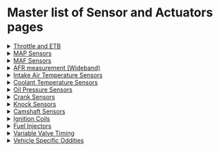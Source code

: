 # Master list of Sensor and Actuators pages

<details markdown="1"><summary><u>Throttle and ETB</u></summary>

* [How To - ETB](Electronic-Throttle-Body-Configuration-Guide)
* List of tested ETBs - Coming Soon
* List of tested TPS sensors - Coming Soon
* List of tested Throttle pedal sensors - Coming Soon

</details>

<details markdown="1"><summary><u>MAP Sensors</u></summary>

* [Fuel Overview](Fuel-Overview)
* [GM Map sensor](GM-map-sensor)

</details>

<details markdown="1"><summary><u>MAF Sensors</u></summary>

* [Ford Slot Type](Vault-Of-Sensors#ford-slot-type-maf-sensor)
* [List of tested sensors](Vault-Of-Sensors#tested-sensors)

</details>

<details markdown="1"><summary><u>AFR measurement (Wideband)</u></summary>

* [Wide Band Sensors](Wide-Band-Sensors)
* [Do I need a wideband](do-i-need-wideband-oxygen-sensor)
* [Old WBO2 page](WBO)
* List of tested WBO2 sensors - Coming Soon

</details>

<details markdown="1"><summary><u>Intake Air Temperature Sensors</u></summary>

* List of tested Intake Air Temperature Sensors - Coming Soon

</details>

<details markdown="1"><summary><u>Coolant Temperature Sensors</u></summary>

* List of tested Coolant Temperature Sensors - Coming Soon

</details>

<details markdown="1"><summary><u>Oil Pressure Sensors</u></summary>

* [Combo Pressure/Temp Sensor](Vault-Of-Sensors#liquid-temperature-and-pressure-sensor)

</details>

<details markdown="1"><summary><u>Crank Sensors</u></summary>

* [List of tested trigger patterns](All-Supported-Triggers)
* List of tested Crank Sensors - Coming Soon

[//]: # 'Trigger page seems broken'

</details>

<details markdown="1"><summary><u>Knock Sensors</u></summary>

* [Overview](knock-sensing)

</details>

<details markdown="1"><summary><u>Camshaft Sensors</u></summary>

* Coming Soon

</details>

<details markdown="1"><summary><u>Ignition Coils</u></summary>

* Coming Soon

</details>

<details markdown="1"><summary><u>Fuel Injectors</u></summary>

* [GDI Status](GDI-status)
* List of tested fuel injectors - Coming Soon

</details>

<details markdown="1"><summary><u>Variable Valve Timing</u></summary>

* [VVT Overview](VVT)

</details>

<details markdown="1"><summary><u>Vehicle Specific Oddities</u></summary>

* [Mazda PRC Valve](Mazda-PRC-Valve)

</details>
